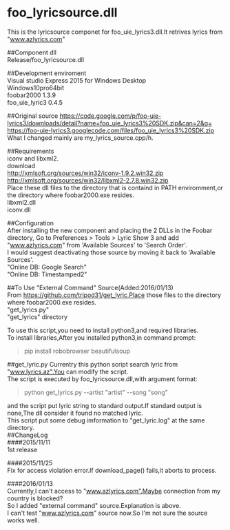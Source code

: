 # foo_lyricsource.dll
This is the lyricsource componet for foo_uie_lyrics3.dll.It retrives lyrics from "www.azlyrics.com"  

##Component dll  
Release/foo_lyricsource.dll  

##Development enviroment  
Visual studio Express 2015 for Windows Desktop  
Windows10pro64bit  
foobar2000 1.3.9  
foo_uie_lyric3 0.4.5  

##Original source
https://code.google.com/p/foo-uie-lyrics3/downloads/detail?name=foo_uie_lyrics3%20SDK.zip&can=2&q=  
https://foo-uie-lyrics3.googlecode.com/files/foo_uie_lyrics3%20SDK.zip  
What I changed mainly are my_lyrics_source.cpp/h.  

##Requirements  
iconv and libxml2.  
download  
http://xmlsoft.org/sources/win32/iconv-1.9.2.win32.zip  
http://xmlsoft.org/sources/win32/libxml2-2.7.8.win32.zip  
Place these dll files to the directory that is containd in PATH enviromment,or the directory where foobar2000.exe resides.  
libxml2.dll  
iconv.dll  

##Configuration  
After installing the new component and placing the 2 DLLs in the Foobar directory, Go to Preferences > Tools > Lyric Show 3 and add "www.azlyrics.com" from 'Available Sources' to 'Search Order'.  
I would suggest deactivating those source by moving it back to 'Available Sources'.  
"Online DB: Google Search"  
"Online DB: Timestamped2"  

##To Use "External Command" Source(Added:2016/01/13)  
From https://github.com/tripod31/get_lyric,Place those files to the directory where foobar2000.exe resides.  
"get_lyrics.py"  
"get_lyrics" directory  

To use this script,you need to install python3,and required libraries.  
To install libraries,After you installed python3,in command prompt:  
>pip install robobrowser beautifulsoup

##get_lyric.py
Currentry this python script search lyric from "www.lyrics.az".You can modify the script.  
The script is executed by foo_lyricsource.dll,with argument format:  
>python get_lyrics.py --artist "artist" --song "song"  

and the script put lyric string to standard output.If standard output is none,The dll consider it found no matched lyric.  
This script put some debug imformation to "get_lyric.log" at the same directory.  
##ChangeLog  
####2015/11/11  
1st release  

####2015/11/25  
Fix for access violation error.If download_page() fails,it aborts to process.

####2016/01/13  
Currently,I can't access to "www.azlyrics.com".Maybe connection from my country is blocked?  
So I added "external command" source.Explanation is above.  
I can't test "www.azlyrics.com" source now.So I'm not sure the source works well.

